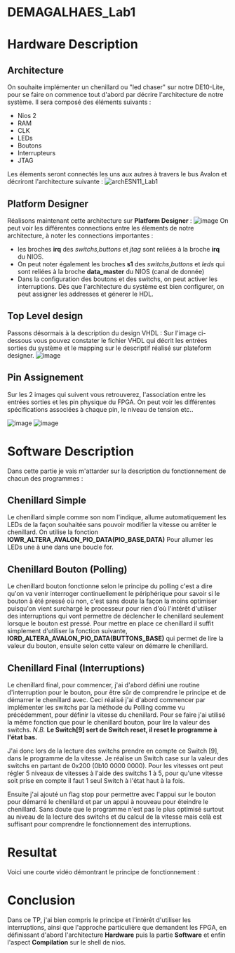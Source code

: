 # DEMAGALHAES_Lab1

# Hardware Description
## Architecture
On souhaite implémenter un chenillard ou "led chaser" sur notre DE10-Lite, pour se faire on commence tout d'abord par décrire l'architecture de notre système.
Il sera composé des éléments suivants : 
* Nios 2
* RAM
* CLK
* LEDs
* Boutons
* Interrupteurs
* JTAG

Les élements seront connectés les uns aux autres à travers le bus Avalon et décriront l'architecture suivante :
![archESN11_Lab1](https://user-images.githubusercontent.com/77203492/211789225-1ee13f03-ab92-4d16-b33a-704f05b94f45.png)

## Platform Designer
Réalisons maintenant cette architecture sur **Platform Designer** :
![image](https://user-images.githubusercontent.com/77203492/211787624-8a138f02-0409-4d70-b56d-855e1f2428e8.png)
On peut voir les différentes connections entre les élements de notre architecture, à noter les connections importantes :
* les broches **irq** des *switchs*,*buttons* et *jtag* sont reliées à la broche **irq** du NIOS.
* On peut noter également les broches **s1** des *switchs*,*buttons* et *leds* qui sont reliées à la broche **data_master** du NIOS (canal de donnée)
* Dans la configuration des boutons et des switchs, on peut activer les interruptions.
Dès que l'architecture du système est bien configurer, on peut assigner les addresses et génerer le HDL.
## Top Level design
Passons désormais à la description du design VHDL :
Sur l'image ci-dessous vous pouvez constater le fichier VHDL qui décrit les entrées sorties du système et le mapping sur le descriptif réalisé sur plateform designer.
![image](https://user-images.githubusercontent.com/77203492/211788882-e9fb8c02-f705-4f8d-902c-ebbc174964a9.png)

## Pin Assignement
Sur les 2 images qui suivent vous retrouverez, l'association entre les entrées sorties et les pin physique du FPGA. On peut voir les différentes spécifications associées à chaque pin, le niveau de tension etc..

![image](https://user-images.githubusercontent.com/77203492/211789038-0e8fe222-ab16-44d8-8a10-a56bc091b9f2.png)
![image](https://user-images.githubusercontent.com/77203492/211788984-3e8c7cf4-0290-4472-b32b-f233fd7b02e2.png)

# Software Description
Dans cette partie je vais m'attarder sur la description du fonctionnement de chacun des programmes :
## Chenillard Simple
Le chenillard simple comme son nom l'indique, allume automatiquement les LEDs de la façon souhaitée sans pouvoir modifier la vitesse ou arrêter le chenillard.
On utilise la fonction **IOWR_ALTERA_AVALON_PIO_DATA(PIO_BASE,DATA)** Pour allumer les LEDs une à une dans une boucle for.

## Chenillard Bouton (Polling)
Le chenillard bouton fonctionne selon le principe du polling c'est a dire qu'on va venir interroger continuellement le périphérique pour savoir si le bouton à été pressé où non, c'est sans doute la façon la moins optimiser puisqu'on vient surchargé le processeur pour rien d'où l'intérêt d'utiliser des interruptions qui vont permettre de déclencher le chenillard seulement lorsque le bouton est pressé.
Pour mettre en place ce chenillard il suffit simplement d'utiliser la fonction suivante, **IORD_ALTERA_AVALON_PIO_DATA(BUTTONS_BASE)** qui permet de lire la valeur du bouton, ensuite selon cette valeur on démarre le chenillard.

## Chenillard Final (Interruptions)
Le chenillard final, pour commencer, j'ai d'abord défini une routine d'interruption pour le bouton, pour être sûr de comprendre le principe et de démarrer le chenillard avec. Ceci réalisé j'ai d'abord commencer par implémenter les switchs par la méthode du Polling comme vu précédemment, pour définir la vitesse du chenillard.
Pour se faire j'ai utilisé la même fonction que pour le chenillard bouton, pour lire la valeur des switchs.
_N.B._ **Le Switch[9] sert de Switch reset, il reset le programme à l'état bas.**

J'ai donc lors de la lecture des switchs prendre en compte ce Switch [9], dans le programme de la vitesse.
Je réalise un Switch case sur la valeur des switchs en partant de 0x200 (0b10 0000 0000).
Pour les vitesses ont peut régler 5 niveaux de vitesses à l'aide des switchs 1 à 5, pour qu'une vitesse soit prise en compte il faut 1 seul Switch à l'état haut à la fois.

Ensuite j'ai ajouté un flag stop pour permettre avec l'appui sur le bouton pour démarré le chenillard et par un appui à nouveau pour éteindre le chenillard.
Sans doute que le programme n'est pas le plus optimisé surtout au niveau de la lecture des switchs et du calcul de la vitesse mais celà est suffisant pour comprendre le fonctionnement des interruptions.

# Resultat
Voici une courte vidéo démontrant le principe de fonctionnement :

# Conclusion 
Dans ce TP, j'ai bien compris le principe et l'intérêt d'utiliser les interruptions, ainsi que l'approche particulière que demandent les FPGA, en définissant d'abord l'architecture **Hardware** puis la partie **Software** et enfin l'aspect **Compilation** sur le shell de nios.
